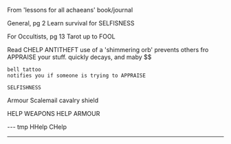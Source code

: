 From 'lessons for all achaeans' book/journal

General, pg 2
Learn survival for SELFISNESS

For Occultists, pg 13
Tarot up to FOOL

Read CHELP ANTITHEFT
    use of a 'shimmering orb' prevents others fro APPRAISE your stuff.
    quickly decays, and maby $$

    bell tattoo
    notifies you if someone is trying to APPRAISE

    SELFISHNESS


Armour Scalemail
cavalry shield


HELP WEAPONS
HELP ARMOUR

--- tmp
HHelp
CHelp

----



